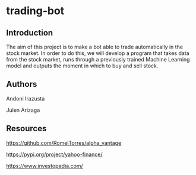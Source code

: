# trading-bot


## Introduction
The aim of this project is to make a bot able to trade automatically in the stock market. In order to do this, we will develop a program that takes data from the stock market, runs through a previously trained Machine Learning model and outputs the moment in which to buy and sell stock.


## Authors
Andoni Irazusta

Julen Arizaga


## Resources
https://github.com/RomelTorres/alpha_vantage

https://pypi.org/project/yahoo-finance/

https://www.investopedia.com/
